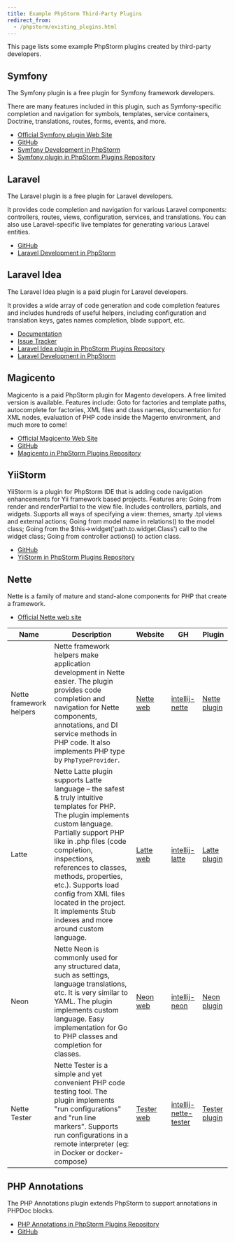 ```yaml
---
title: Example PhpStorm Third-Party Plugins
redirect_from:
  - /phpstorm/existing_plugins.html
---
```

<!-- Copyright 2000-2020 JetBrains s.r.o. and other contributors. Use of this source code is governed by the Apache 2.0 license that can be found in the LICENSE file. -->

This page lists some example PhpStorm plugins created by third-party developers.

## Symfony
The Symfony plugin is a free plugin for Symfony framework developers.

There are many features included in this plugin, such as Symfony-specific completion and navigation for symbols, templates, service containers, Doctrine, translations, routes, forms, events, and more.

* [Official Symfony plugin Web Site](https://symfony2-plugin.espend.de/)
* [GitHub](https://github.com/Haehnchen/idea-php-symfony2-plugin)
* [Symfony Development in PhpStorm](https://www.jetbrains.com/help/phpstorm/symfony-support.html)
* [Symfony plugin in PhpStorm Plugins Repository](https://plugins.jetbrains.com/plugin/7219-symfony-support)

## Laravel
The Laravel plugin is a free plugin for Laravel developers. 

It provides code completion and navigation for various Laravel components: controllers, routes, views, configuration, services, and translations. You can also use Laravel-specific live templates for generating various Laravel entities.

* [GitHub](https://github.com/Haehnchen/idea-php-laravel-plugin)
* [Laravel Development in PhpStorm](https://www.jetbrains.com/help/phpstorm/laravel.html)

## Laravel Idea
The Laravel Idea plugin is a paid plugin for Laravel developers.

It provides a wide array of code generation and code completion features and includes hundreds of useful helpers, including configuration and translation keys, gates names completion, blade support, etc.

* [Documentation](https://laravel-idea.com/docs/3.x/overview)
* [Issue Tracker](https://github.com/laravel-idea/plugin/issues)
* [Laravel Idea plugin in PhpStorm Plugins Repository](https://plugins.jetbrains.com/plugin/13441-laravel-idea)
* [Laravel Development in PhpStorm](https://www.jetbrains.com/help/phpstorm/laravel.html)

## Magicento
Magicento is a paid PhpStorm plugin for Magento developers. A free limited version is available.
Features include: Goto for factories and template paths, autocomplete for factories, XML files and class names, documentation for XML nodes, evaluation of PHP code inside the Magento environment, and much more to come!

* [Official Magicento Web Site](https://magicento.com/)
* [GitHub](https://github.com/enriquepiatti/Magicento)
* [Magicento in PhpStorm Plugins Repository](https://plugins.jetbrains.com/plugin/7089-magicento)

## YiiStorm
YiiStorm is a plugin for PhpStorm IDE that is adding code navigation enhancements for Yii framework based projects.
Features are: Going from render and renderPartial to the view file. Includes controllers, partials, and widgets. Supports all ways of specifying a view: themes, smarty .tpl views and external actions; Going from model name in relations() to the model class; Going from the $this->widget('path.to.widget.Class') call to the widget class; Going from controller actions() to action class.

* [GitHub](https://github.com/cmazx/yiistorm)
* [YiiStorm in PhpStorm Plugins Repository](https://plugins.jetbrains.com/plugin/7182-yiistorm)

## Nette

Nette is a family of mature and stand-alone components for PHP that create a framework.

* [Official Nette web site](https://nette.org/en/)

| Name                    | Description                                                                                                                                                                                                                                                                                                                                                                            | Website                                    | GH                                                                               | Plugin                                                                            |
|-------------------------|----------------------------------------------------------------------------------------------------------------------------------------------------------------------------------------------------------------------------------------------------------------------------------------------------------------------------------------------------------------------------------------|--------------------------------------------|----------------------------------------------------------------------------------|-----------------------------------------------------------------------------------|
| Nette framework helpers | Nette framework helpers make application development in Nette easier. The plugin provides code completion and navigation for Nette components, annotations, and DI service methods in PHP code. It also implements PHP type by  `PhpTypeProvider`.                                                                                                                                     | [Nette web](https://nette.org/en/)         | [intellij-nette](https://github.com/nette-intellij/intellij-nette)               | [Nette plugin](https://plugins.jetbrains.com/plugin/7231-nette-framework-helpers) |
| Latte                   | Nette Latte plugin supports Latte language – the safest & truly intuitive templates for PHP. The plugin implements custom language. Partially support PHP like in .php files (code completion, inspections, references to classes, methods, properties, etc.). Supports load config from XML files located in the project. It implements Stub indexes and more around custom language. | [Latte web](https://latte.nette.org/en/)   | [intellij-latte](https://github.com/nette-intellij/intellij-latte)               | [Latte plugin](https://plugins.jetbrains.com/plugin/7457-latte)                   |
| Neon                    | Nette Neon is commonly used for any structured data, such as settings, language translations, etc. It is very similar to YAML. The plugin implements custom language. Easy implementation for Go to PHP classes and completion for classes.                                                                                                                                            | [Neon web](https://ne-on.org/)             | [intellij-neon](https://github.com/nette-intellij/intellij-neon)                 | [Neon plugin](https://plugins.jetbrains.com/plugin/7060-neon-support)             |
| Nette Tester            | Nette Tester is a simple and yet convenient PHP code testing tool. The plugin implements "run configurations" and "run line markers". Supports run configurations in a remote interpreter (eg: in Docker or docker-compose)                                                                                                                                                            | [Tester web](https://tester.nette.org/en/) | [intellij-nette-tester](https://github.com/nette-intellij/intellij-nette-tester) | [Tester plugin](https://plugins.jetbrains.com/plugin/8226-nette-tester)           |

## PHP Annotations
The PHP Annotations plugin extends PhpStorm to support annotations in PHPDoc blocks.

* [PHP Annotations in PhpStorm Plugins Repository](https://plugins.jetbrains.com/plugin/7320-php-annotations)
* [GitHub](https://github.com/Haehnchen/idea-php-annotation-plugin)
